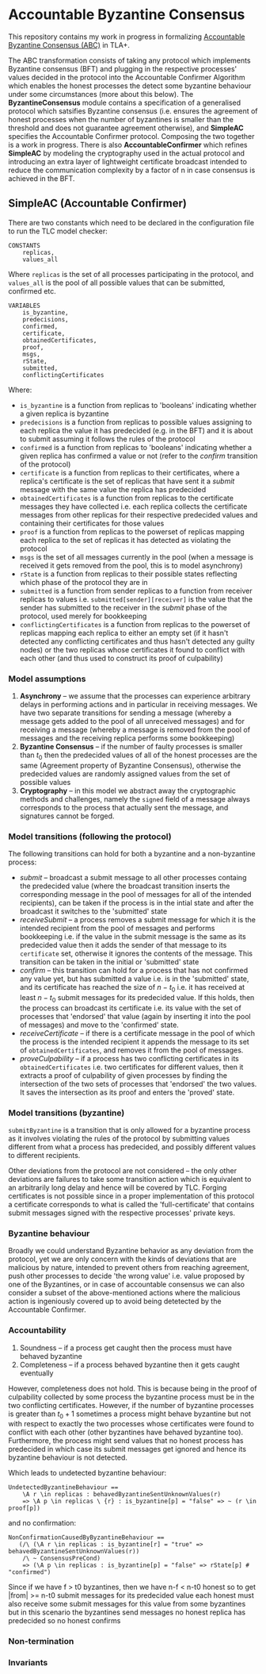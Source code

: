 # Accountable Byzantine Consensus

This repository contains my work in progress in formalizing [Accountable Byzantine Consensus (ABC)](https://eprint.iacr.org/2021/1169) in TLA+.

The ABC transformation consists of taking any protocol which implements Byzantine consensus (BFT) and plugging in the respective processes' values decided in the protocol into the Accountable Confirmer Algorithm which enables the honest processes the detect some byzantine behaviour under some circumstances (more about this below). The **ByzantineConsensus** module contains a specification of a generalised protocol which satsifies Byzantine consensus (i.e. ensures the agreement of honest processes when the number of byzantines is smaller than the threshold and does not guarantee agreement otherwise), and **SimpleAC** specifies the Accountable Confirmer protocol. Composing the two together is a work in progress. There is also **AccountableConfirmer** which refines **SimpleAC** by modeling the cryptography used in the actual protocol and introducing an extra layer of lightweight certificate broadcast intended to reduce the communication complexity by a factor of n in case consensus is achieved in the BFT.

## SimpleAC (Accountable Confirmer)

There are two constants which need to be declared in the configuration file to run the TLC model checker:
```tla
CONSTANTS
    replicas,
    values_all
```
Where `replicas` is the set of all processes participating in the protocol, and `values_all` is the pool of all possible values that can be submitted, confirmed etc.

```tla
VARIABLES
    is_byzantine,
    predecisions, 
    confirmed,
    certificate,
    obtainedCertificates,
    proof,
    msgs,
    rState,
    submitted,
    conflictingCertificates
```

Where:
* `is_byzantine` is a function from replicas to 'booleans' indicating whether a given replica is byzantine
* `predecisions` is a function from replicas to possible values assigning to each replica the value it has predecided (e.g. in the BFT) and it is about to submit assuming it follows the rules of the protocol
* `confirmed` is a function from replicas to 'booleans' indicating whether a given replica has confirmed a value or not (refer to the *confirm* transition of the protocol)
* `certificate` is a function from replicas to their certificates, where a replica's certificate is the set of replicas that have sent it a *submit* message with the same value the replica has predecided
* `obtainedCertificates` is a function from replicas to the certificate messages they have collected i.e. each replica collects the certificate messages from other replicas for their respective predecided values and containing their certificates for those values
* `proof` is a function from replicas to the powerset of replicas mapping each replica to the set of replicas it has detected as violating the protocol
* `msgs` is the set of all messages currently in the pool (when a message is received it gets removed from the pool, this is to model asynchrony)
* `rState` is a function from replicas to their possible states reflecting which phase of the protocol they are in
* `submitted` is a function from sender replicas to a function from receiver replicas to values i.e. `submitted[sender][receiver]` is the value that the sender has submitted to the receiver in the *submit* phase of the protocol, used merely for bookkeeping
* `conflictingCertificates` is a function from replicas to the powerset of replicas mapping each replica to either an empty set (if it hasn't detected any conflicting certificates and thus hasn't detected any guilty nodes) or the two replicas whose certificates it found to conflict with each other (and thus used to construct its proof of culpability)

### Model assumptions

1. **Asynchrony** – we assume that the processes can experience arbitrary delays in performing actions and in particular in receiving messages. We have two separate transitions for sending a message (whereby a message gets added to the pool of all unreceived messages) and for receiving a message (whereby a message is removed from the pool of messages and the receiving replica performs some bookkeeping)
2. **Byzantine Consensus** – if the number of faulty processes is smaller than $t_0$ then the predecided values of all of the honest processes are the same (Agreement property of Byzantine Consensus), otherwise the predecided values are randomly assigned values from the set of possible values
3. **Cryptography** – in this model we abstract away the cryptographic methods and challenges, namely the `signed` field of a message always corresponds to the process that actually sent the message, and signatures cannot be forged. 

### Model transitions (following the protocol)

The following transitions can hold for both a byzantine and a non-byzantine process:
* *submit* – broadcast a submit message to all other processes containg the predecided value (where the broadcast transition inserts the corresponding message in the pool of messages for all of the intended recipients), can be taken if the process is in the intial state and after the broadcast it switches to the 'submitted' state
* *receiveSubmit* – a process removes a submit message for which it is the intended recipient from the pool of messages and performs bookkeeping i.e. if the value in the submit message is the same as its predecided value then it adds the sender of that message to its `certificate` set, otherwise it ignores the contents of the message. This transition can be taken in the initial or 'submitted' state
* *confirm* – this transition can hold for a process that has not confirmed any value yet, but has submitted a value i.e. is in the 'submitted' state, and its certificate has reached the size of $n - t_{0}$ i.e. it has received at least $n - t_{0}$ submit messages for its predecided value. If this holds, then the process can broadcast its certificate i.e. its value with the set of processes that 'endorsed' that value (again by inserting it into the pool of messages) and move to the 'confirmed' state.
* *receiveCertificate* – if there is a certificate message in the pool of which the process is the intended recipient it appends the message to its set of `obtainedCertificates`, and removes it from the pool of messages.
* *proveCulpability* – if a process has two conflicting certificates in its `obtainedCertificates` i.e. two certificates for different values, then it extracts a proof of culpability of given processes by finding the intersection of the two sets of processes that 'endorsed' the two values. It saves the intersection as its proof and enters the 'proved' state.

### Model transitions (byzantine)

`submitByzantine` is a transition that is only allowed for a byzantine process as it involves violating the rules of the protocol by submitting values different from what a process has predecided, and possibly different values to different recipients. 

Other deviations from the protocol are not considered – the only other deviations are failures to take some transition action which is equivalent to an arbitrarily long delay and hence will be covered by TLC. Forging certificates is not possible since in a proper implementation of this protocol a certificate corresponds to what is called the 'full-certificate' that contains submit messages signed with the respective processes' private keys.


### Byzantine behaviour

Broadly we could understand Byzantine behavior as any deviation from the protocol, yet we are only concern with the kinds of deviations that are malicious by nature, intended to prevent others from reaching agreement, push other processes to decide 'the wrong value' i.e. value proposed by one of the Byzantines, or in case of accountable consensus we can also consider a subset of the above-mentioned actions where the malicious action is ingeniously covered up to avoid being detetected by the Accountable Confirmer. 

### Accountability

1. Soundness – if a process get caught then the process must have behaved byzantine
2. Completeness – if a process behaved byzantine then it gets caught eventually

However, completeness does not hold. This is because being in the proof of culpability collected by some process the byzantine process must be in the two conflicting certificates. However, if the number of byzantine processes is greater than $t_{0} + 1$ sometimes a process might behave byzantine but not with respect to exactly the two processes whose certificates were found to conflict with each other (other byzantines have behaved byzantine too). Furthermore, the process might send values that no honest process has predecided in which case its submit messages get ignored and hence its byzantine behaviour is not detected.

Which leads to undetected byzantine behaviour:

```tla
UndetectedByzantineBehaviour ==
    \A r \in replicas : behavedByzantineSentUnknownValues(r)
    => \A p \in replicas \ {r} : is_byzantine[p] = "false" => ~ (r \in proof[p])
```
    
and no confirmation:

```tla
NonConfirmationCausedByByzantineBehaviour ==
   (/\ (\A r \in replicas : is_byzantine[r] = "true" => behavedByzantineSentUnknownValues(r))
    /\ ~ ConsensusPreCond)
    => (\A p \in replicas : is_byzantine[p] = "false" => rState[p] # "confirmed")
```

Since if we have f > t0 byzantines, then we have n-f < n-t0 honest
so to get |from| >= n-t0 submit messages for its predecided value each honest 
must also receive some submit messages for this value from some byzantines 
but in this scenario the byzantines send messages no honest replica has predecided
so no honest confirms

### Non-termination

### Invariants